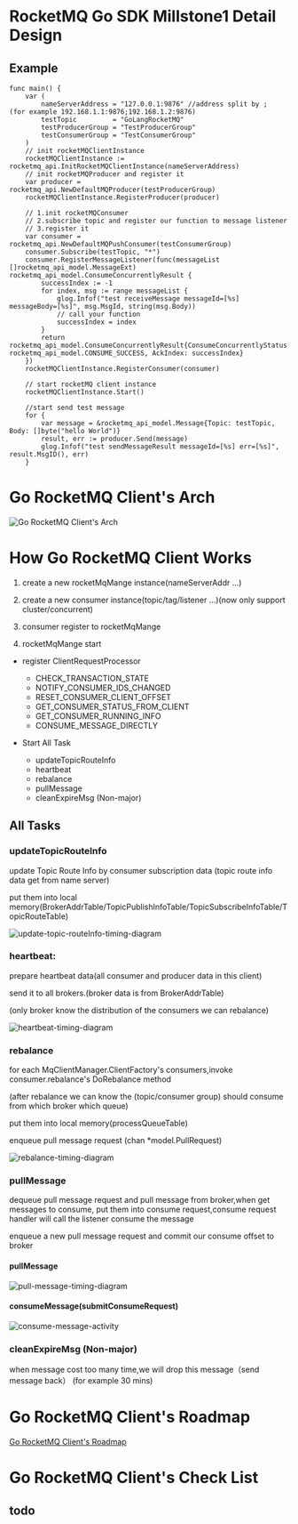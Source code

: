 # RocketMQ Go SDK Millstone1 Detail Design

## Example 
```
func main() {
	var (
		nameServerAddress = "127.0.0.1:9876" //address split by ;  (for example 192.168.1.1:9876;192.168.1.2:9876)
		testTopic         = "GoLangRocketMQ"
		testProducerGroup = "TestProducerGroup"
		testConsumerGroup = "TestConsumerGroup"
	)
	// init rocketMQClientInstance
	rocketMQClientInstance := rocketmq_api.InitRocketMQClientInstance(nameServerAddress)
	// init rocketMQProducer and register it
	var producer = rocketmq_api.NewDefaultMQProducer(testProducerGroup)
	rocketMQClientInstance.RegisterProducer(producer)

	// 1.init rocketMQConsumer
	// 2.subscribe topic and register our function to message listener
	// 3.register it
	var consumer = rocketmq_api.NewDefaultMQPushConsumer(testConsumerGroup)
	consumer.Subscribe(testTopic, "*")
	consumer.RegisterMessageListener(func(messageList []rocketmq_api_model.MessageExt) rocketmq_api_model.ConsumeConcurrentlyResult {
		successIndex := -1
		for index, msg := range messageList {
			glog.Infof("test receiveMessage messageId=[%s] messageBody=[%s]", msg.MsgId, string(msg.Body))
			// call your function
			successIndex = index
		}
		return rocketmq_api_model.ConsumeConcurrentlyResult{ConsumeConcurrentlyStatus: rocketmq_api_model.CONSUME_SUCCESS, AckIndex: successIndex}
	})
	rocketMQClientInstance.RegisterConsumer(consumer)

	// start rocketMQ client instance
	rocketMQClientInstance.Start()

	//start send test message
	for {
		var message = &rocketmq_api_model.Message{Topic: testTopic, Body: []byte("hello World")}
		result, err := producer.Send(message)
		glog.Infof("test sendMessageResult messageId=[%s] err=[%s]", result.MsgID(), err)
	}

```

# Go RocketMQ Client's Arch

![Go RocketMQ Client's Arch](http://www.plantuml.com/plantuml/svg/ZLNDRk8m4BxdANokL1w06qNzOTK4Dg7g4RdEGACcDjWE4jjotvNsaVfEVOKTsp7vPIa7bF5yy-MRySo4vLGf8WLx0rtiLXin2dVJF0EkGyhf1kHxe43kCmQ9fXg2Oy1w4OiopqDG2k5JmRKKUMxYJjYAO3J9Sy6GfCB-BA54LeadcyFx8BDJSaUP5X8XnGxvLLc0NDAN7D1UI96MpDlT5uOd_9aiQg0dwW39CI0zJYiAynjmkimUCwM16p83gJ0I2g4plXd5rOFd8OHaV2_U83bmLbiJrJBd79xf0UtJI_k4eYWeJmqZAvKMnGFG52IQ4dObA3qLALXBRR4kuCm1XKuPrcwTRQm-JWj8v7wIfeODuSO_MpXrIbFE84A8KpVC5Zi9M6U6HHBIyXej3B8zU8K4zLS94_qAf03zAjAHmzxVBbVJUPGyXRVnAbbEba_9wYwUXwlfu-msMWw0ugSecaNtgrbqDtVkqSYH7Ur_Hsa2CgDvzWla0-gmJKpSxuSIlFRwqzYsQhZhU8v149YAgIrbu7i3-oMuE3Jawlhw_02C6G8f5Zmu2x44TJT_Fy8FIXrHirX8j_z94-cZMqYJuMGnUvPqkqNNc5mAcA_N2dI2gk0Rw1XUQ6uwxnlOwh2gT-9Ect6u4OQkpDocJnXJ8S9Sp_0Sr-KmGSrKX2kmHLbdfp0z_wd4JGy6N0hsaBeoFUgsgw5omFk_TMtXmrKreGdmj3g-eUpDDr85kH3SLNKUsLctxKlqzqJCDRRlYjZcwApDFig0cgkmgb6VQNZ33S6lR74wMoRej5zZLjijM7sIRUw3--CikZNoWLrGGkEA5LiYrkTQceo_Fd-Rhz07FIZs8UmNwElpps0i6NFGNvz_bSyEdt4aE31pwjUx__Jy0m00)

# How Go RocketMQ Client Works


1. create a new rocketMqMange instance(nameServerAddr ...)

2. create a new consumer instance(topic/tag/listener ...)(now only support cluster/concurrent)

3. consumer register to rocketMqMange
 
4. rocketMqMange start

* register ClientRequestProcessor
  * CHECK_TRANSACTION_STATE
  * NOTIFY_CONSUMER_IDS_CHANGED
  * RESET_CONSUMER_CLIENT_OFFSET
  * GET_CONSUMER_STATUS_FROM_CLIENT
  * GET_CONSUMER_RUNNING_INFO
  * CONSUME_MESSAGE_DIRECTLY
 
* Start All Task
    * updateTopicRouteInfo
    * heartbeat
    * rebalance
    * pullMessage
    * cleanExpireMsg (Non-major)

## All Tasks

 ### updateTopicRouteInfo
 
 update Topic Route Info by consumer subscription data (topic route info data get from name server) 
 
 put them into local memory(BrokerAddrTable/TopicPublishInfoTable/TopicSubscribeInfoTable/TopicRouteTable)

![update-topic-routeInfo-timing-diagram](http://www.plantuml.com/plantuml/proxy?src=https://raw.githubusercontent.com/StyleTang/incubator-rocketmq-externals/go-client-detail-design/rocketmq-go/docs/update-topic-routeInfo-timing-diagram.puml)

 ### heartbeat:
 
 prepare heartbeat data(all consumer and producer data in this client)
 
 send it to all brokers.(broker data is from BrokerAddrTable) 
  
 (only broker know the distribution of the consumers we can rebalance)

![heartbeat-timing-diagram](http://www.plantuml.com/plantuml/proxy?src=https://raw.githubusercontent.com/StyleTang/incubator-rocketmq-externals/go-client-detail-design/rocketmq-go/docs/heartbeat-timing-diagram.puml)

 ### rebalance
 
 for each MqClientManager.ClientFactory's consumers,invoke consumer.rebalance's DoRebalance method
 
 (after rebalance we can know the (topic/consumer group) should consume from which broker which queue)
 
  put them into local memory(processQueueTable)
  
  enqueue pull message request (chan *model.PullRequest)
  
 ![rebalance-timing-diagram](http://www.plantuml.com/plantuml/svg/XL7DQiCm3BxdANJSO7s170gZi55OsTOMTdPi9J4uaclBbBtz72TBCoZiPblVdpuViL5EaKROR8-_vxhb0AXq3yBUQh04fzH47QmNorGjmCtsSDavYoHrQydic68QCEpDcutoKCXFNU3a7-zoNb7E8sOMRt1FBK-qFuHdvrWhmGF6g3hyJ9Zm926_TD-rceTmjT93le6UOu0kDZ260KMc32yZEM_KyjhXjdho9ejz1DRPh3YTLUDoiWLIAIUmk2eWlCwg3Jgc3gItSGcnTdblsuXo4WvOQnvyoaR9kPV0mrUF0QiLO5LJG6M0o-XkZKYJlSzQC4mTGS3y6AL25n76pyb99nYn_9lqreT1XtdDWlIhLYeaymC0)
  
 ### pullMessage
 
 dequeue pull message request and pull message from broker,when get messages to consume,
 put them into consume request,consume request handler will call the listener consume the message
 
 enqueue a new pull message request and commit our consume offset to broker
 
 #### pullMessage
 
 ![pull-message-timing-diagram](http://www.plantuml.com/plantuml/svg/dPHHZzem3CVV-odynYO1Uwyc9AvNRfCet5hG7b7Qkb2HDbpY7BTlFoSK1bgPnDxYsFdPVyT9YhcGeYqGHfFql0v5HQX1Ntn7X2qI24Z4uMk2neWj_h1eSVYgLS6sDoP1UaM3LojbYcyM3KMg9QsaP6W8aDkwPDRXZnz4Mx9DGEfwsrE3Viu_4XntjKIGIXs0n1w1TWWrOGEg-elkdAtVxMJrfnjDdhJQemvB1KOrIBkwtOB85TTSINM4uXJwfJbHeDJgC1wFeQv0xOV2_6eBdmNE0PLM3UGU6fpOBAatTrW8FfUBOZ_cx4wC1saqLb8W9C5ikLuytokSryOssCdBKB_NVCF6varDdQyxTO_GNnL-O6495_X1Lm51RxhHP5uRmXPrmgrJPVYf2uizH6cMHyNETT7jUf5TepxpjCZoxEcmhWpE2xupj-ZWrhodNoDPtLuI6X9aJJ1mtOoMYsoTn9ji7KLnbWM3EvBwmS40fK58upDcFbt5AU-svRtUD6-HhB6bq72Grru9dk3oCYlkxeSyIOPgrkkSG_TOwfQVIsEsJ-oU-HF1GwNspG1KV1ctpCUW6XlrVhf1OmltDrnak4VklX7dOpm_nyeW3UsX58IT5VZkBPQRHVnpasGl3ytavN0oNKNVukV_12ndionURRxFv_7BTFuWe2r_0m00)
 
 #### consumeMessage(submitConsumeRequest)
 
 ![consume-message-activity](http://www.plantuml.com/plantuml/svg/VL5FQy8m5B_tKxoR4PdWjKvaAnu4Ey7Eqv0HsnSDQvCkBztcjzzBxT3si1m2UVdzJSXBvwEuGY9vmeqc3mlmJXfIrbNfTVng4skegN0UnGu38htXqQ0JT_pnFD8A1EEc7IlpqZS4YmMCakrBjazNxza-ILPPDbgEmP_HWBWWZIE0MEOVQrFW3ti4XQVkE8-m90HXx13rCECxKsWLnTJaEUVeih4XL7IYjnjw0hC3Lm3DLt_32VE_pxfaSGsFBMDQeZdvyxAr8XP_Pl0EgIb3zJ3eBC9Sj1xwmBK1j19z_B3VTGsJJcLTCwqd5VhU24fomk9VVFi6lBTbeZYtLQNzLYbgFynXPRymw_cAGGpMuMH7fdKVjyFF1icBldk0DNKXFLxLrsPZSrccxE0kujwNaUHj_Gi0)
   
 ### cleanExpireMsg (Non-major)

when message cost too many time,we will drop this message（send message back） (for example 30 mins)



# Go RocketMQ Client's Roadmap
 [Go RocketMQ Client's Roadmap](https://github.com/StyleTang/incubator-rocketmq-externals/blob/master/rocketmq-go/docs/roadmap.md)

# Go RocketMQ Client's Check List

## todo